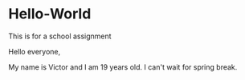 # Hello-World
This is for a school assignment

Hello everyone,

My name is Victor and I am 19 years old. I can't wait for spring break.
